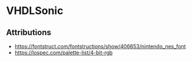 # VHDLSonic

## Attributions
- https://fontstruct.com/fontstructions/show/406653/nintendo_nes_font
- https://lospec.com/palette-list/4-bit-rgb
